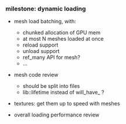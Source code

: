 ### milestone: dynamic loading
- mesh load batching, with:
  - chunked allocation of GPU mem
  - at most N meshes loaded at once
  - reload support
  - unload support
  - ref_many API for mesh?
  - ...

- mesh code review
  - should be split into files
  - lib::lifetime instead of will_have_ ?

- textures: get them up to speed with meshes

- overall loading performance review